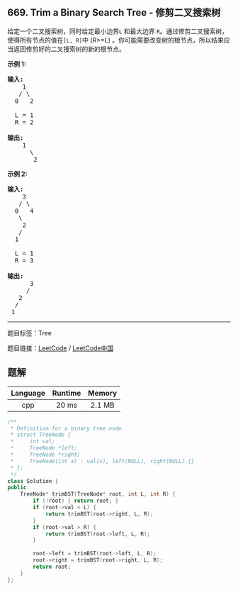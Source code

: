 ## 669. Trim a Binary Search Tree - 修剪二叉搜索树

<!--If you want to use the English description, use `question.content` instead-->

<p>给定一个二叉搜索树，同时给定最小边界<code>L</code>&nbsp;和最大边界&nbsp;<code>R</code>。通过修剪二叉搜索树，使得所有节点的值在<code>[L, R]</code>中 (R&gt;=L) 。你可能需要改变树的根节点，所以结果应当返回修剪好的二叉搜索树的新的根节点。</p>

<p><strong>示例 1:</strong></p>

<pre>
<strong>输入:</strong> 
    1
   / \
  0   2

  L = 1
  R = 2

<strong>输出:</strong> 
    1
      \
       2
</pre>

<p><strong>示例 2:</strong></p>

<pre>
<strong>输入:</strong> 
    3
   / \
  0   4
   \
    2
   /
  1

  L = 1
  R = 3

<strong>输出:</strong> 
      3
     / 
   2   
  /
 1
</pre>



-----

题目标签：Tree

题目链接：[LeetCode](https://leetcode.com/problems/trim-a-binary-search-tree/description/)  /  [LeetCode中国](https://leetcode-cn.com/problems/trim-a-binary-search-tree/description/)

## 题解



| Language | Runtime | Memory |
|:---:|:---:|:---:|
| cpp  | 20  ms | 2.1 MB |

```cpp
/**
 * Definition for a binary tree node.
 * struct TreeNode {
 *     int val;
 *     TreeNode *left;
 *     TreeNode *right;
 *     TreeNode(int x) : val(x), left(NULL), right(NULL) {}
 * };
 */
class Solution {
public:
    TreeNode* trimBST(TreeNode* root, int L, int R) {
        if (!root) { return root; }
        if (root->val < L) {
            return trimBST(root->right, L, R);
        }
        if (root->val > R) {
            return trimBST(root->left, L, R);
        }
        
        root->left = trimBST(root->left, L, R);
        root->right = trimBST(root->right, L, R);
        return root;
    }
};
```

